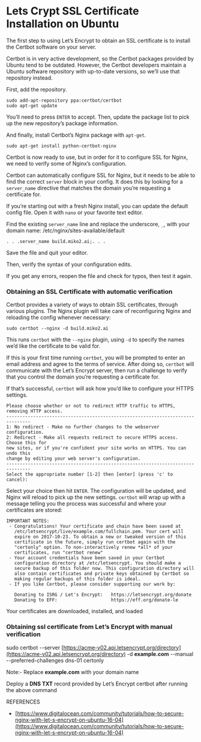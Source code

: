# Lets Crypt SSL Certificate Installation on Ubuntu



The first step to using Let’s Encrypt to obtain an SSL certificate is to install the Certbot software on your server.

Certbot is in very active development, so the Certbot packages provided by Ubuntu tend to be outdated. However, the Certbot developers maintain a Ubuntu software repository with up-to-date versions, so we’ll use that repository instead.

First, add the repository.

```
sudo add-apt-repository ppa:certbot/certbot
sudo apt-get update
```

You’ll need to press `ENTER` to accept. Then, update the package list to pick up the new repository’s package information.

And finally, install Certbot’s Nginx package with `apt-get`.

```
sudo apt-get install python-certbot-nginx
```

Certbot is now ready to use, but in order for it to configure SSL for Nginx, we need to verify some of Nginx’s configuration.

Certbot can automatically configure SSL for Nginx, but it needs to be able to find the correct `server` block in your config. It does this by looking for a `server_name` directive that matches the domain you’re requesting a certificate for.

If you’re starting out with a fresh Nginx install, you can update the default config file. Open it with `nano` or your favorite text editor.

Find the existing `server_name` line and replace the underscore, `_`, with your domain name: /etc/nginx/sites-available/default

```
. . .server_name build.miko2.ai;. . .
```

Save the file and quit your editor.

Then, verify the syntax of your configuration edits.

If you get any errors, reopen the file and check for typos, then test it again.

### Obtaining an SSL Certificate with automatic verification <a href="#bkmrk-obtaining-an-ssl-cer" id="bkmrk-obtaining-an-ssl-cer"></a>

Certbot provides a variety of ways to obtain SSL certificates, through various plugins. The Nginx plugin will take care of reconfiguring Nginx and reloading the config whenever necessary:

```
sudo certbot --nginx -d build.miko2.ai
```

This runs `certbot` with the `--nginx` plugin, using `-d` to specify the names we’d like the certificate to be valid for.

If this is your first time running `certbot`, you will be prompted to enter an email address and agree to the terms of service. After doing so, `certbot` will communicate with the Let’s Encrypt server, then run a challenge to verify that you control the domain you’re requesting a certificate for.

If that’s successful, `certbot` will ask how you’d like to configure your HTTPS settings.

```
Please choose whether or not to redirect HTTP traffic to HTTPS, removing HTTP access.
-------------------------------------------------------------------------------
1: No redirect - Make no further changes to the webserver configuration.
2: Redirect - Make all requests redirect to secure HTTPS access. Choose this for
new sites, or if you're confident your site works on HTTPS. You can undo this
change by editing your web server's configuration.
-------------------------------------------------------------------------------
Select the appropriate number [1-2] then [enter] (press 'c' to cancel):
```

Select your choice then hit `ENTER`. The configuration will be updated, and Nginx will reload to pick up the new settings. `certbot` will wrap up with a message telling you the process was successful and where your certificates are stored:

```
IMPORTANT NOTES:
 - Congratulations! Your certificate and chain have been saved at
   /etc/letsencrypt/live/example.com/fullchain.pem. Your cert will
   expire on 2017-10-23. To obtain a new or tweaked version of this
   certificate in the future, simply run certbot again with the
   "certonly" option. To non-interactively renew *all* of your
   certificates, run "certbot renew"
 - Your account credentials have been saved in your Certbot
   configuration directory at /etc/letsencrypt. You should make a
   secure backup of this folder now. This configuration directory will
   also contain certificates and private keys obtained by Certbot so
   making regular backups of this folder is ideal.
 - If you like Certbot, please consider supporting our work by:

   Donating to ISRG / Let's Encrypt:   https://letsencrypt.org/donate
   Donating to EFF:                    https://eff.org/donate-le
```

Your certificates are downloaded, installed, and loaded



### Obtaining  ssl certificate from Let’s Encrypt with manual verification <a href="#bkmrk-obtaining-wildcard-s" id="bkmrk-obtaining-wildcard-s"></a>

sudo certbot --server [https://acme-v02.api.letsencrypt.org/directory](https://acme-v02.api.letsencrypt.org/directory) -d **example.com** --manual --preferred-challenges dns-01 certonly

Note:- Replace **example.com** with your domain name

Deploy a **DNS TXT** record provided by Let’s Encrypt certbot after running the above command



REFERENCES

* [https://www.digitalocean.com/community/tutorials/how-to-secure-nginx-with-let-s-encrypt-on-ubuntu-16-04](https://www.digitalocean.com/community/tutorials/how-to-secure-nginx-with-let-s-encrypt-on-ubuntu-16-04)
